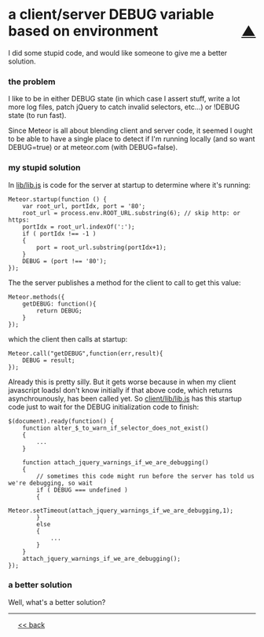 a client/server DEBUG variable based on environment <span style="float:right;"> [&#x25B2;](../README.md#interesting-bits)</span>
===============

I did some stupid code, and would like someone to give me a better solution.

### the problem

I like to be in either DEBUG state (in which case I assert stuff, write a lot more log files, patch jQuery to catch invalid selectors, etc...) or !DEBUG state (to run fast).

Since Meteor is all about blending client and server code, it seemed I ought to be able to have a single place to detect if I'm running locally (and so want DEBUG=true) or at meteor.com (with DEBUG=false).

### my stupid solution

In [lib/lib.js](https://github.com/BrentNoorda/toy-piano/blob/master/lib/lib.js) is code for the server at startup to determine where it's running:

    Meteor.startup(function () {
        var root_url, portIdx, port = '80';
        root_url = process.env.ROOT_URL.substring(6); // skip http: or https:
        portIdx = root_url.indexOf(':');
        if ( portIdx !== -1 )
        {
            port = root_url.substring(portIdx+1);
        }
        DEBUG = (port !== '80');
    });

The the server publishes a method for the client to call to get this value:

    Meteor.methods({
        getDEBUG: function(){
            return DEBUG;
        }
    });

which the client then calls at startup:

    Meteor.call("getDEBUG",function(err,result){
        DEBUG = result;
    });

Already this is pretty silly. But it gets worse because in when my client javascript loadsI don't know initially if that above code, which returns asynchrounously, has been called yet. So [client/lib/lib.js](https://github.com/BrentNoorda/toy-piano/blob/master/client/lib/lib.js) has this startup code just to wait for the DEBUG initialization code to finish:

    $(document).ready(function() {
        function alter_$_to_warn_if_selector_does_not_exist()
        {
            ...
        }

        function attach_jquery_warnings_if_we_are_debugging()
        {
            // sometimes this code might run before the server has told us we're debugging, so wait
            if ( DEBUG === undefined )
            {
                Meteor.setTimeout(attach_jquery_warnings_if_we_are_debugging,1);
            }
            else
            {
                ...
            }
        }
        attach_jquery_warnings_if_we_are_debugging();
    });

### a better solution

Well, what's a better solution?

------

&nbsp;&nbsp;&nbsp;&nbsp; [&lt;&lt; back](../README.md#interesting-bits)